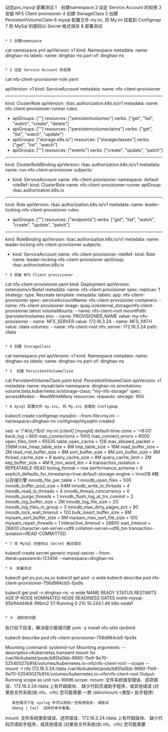 
动态pvc,mysql 部署测试
1　创建namespace
2  设定 Service Account 的权限
3  安裝 NFS Client provisioner
4  创建 StorageClass
5  创建 PersistentVolumeClaim
6  mysql 配置文件 my.ini, 将 My.ini 挂载到 Configmap
7  将 MySql 的密码以 Secret 格式保存
8  部署测试
```

* 1 创建namespace
```
cat namespace.yml 
apiVersion: v1
kind: Namespace
metadata:
  name: dinghao-ns
  labels:
    name: dinghao-ns
    part-of: dinghao-ns

```

* 2 设定 Service Account 的权限
```
cat nfs-client-provisioner-role.yaml 

apiVersion: v1
kind: ServiceAccount
metadata:
  name: nfs-client-provisioner

---
kind: ClusterRole
apiVersion: rbac.authorization.k8s.io/v1
metadata:
  name: nfs-client-provisioner-runner
rules:
  - apiGroups: [""]
    resources: ["persistentvolumes"]
    verbs: ["get", "list", "watch", "create", "delete"]
  - apiGroups: [""]
    resources: ["persistentvolumeclaims"]
    verbs: ["get", "list", "watch", "update"]
  - apiGroups: ["storage.k8s.io"]
    resources: ["storageclasses"]
    verbs: ["get", "list", "watch"]
  - apiGroups: [""]
    resources: ["events"]
    verbs: ["create", "update", "patch"]

---
kind: ClusterRoleBinding
apiVersion: rbac.authorization.k8s.io/v1
metadata:
  name: run-nfs-client-provisioner
subjects:
  - kind: ServiceAccount
    name: nfs-client-provisioner
    namespace: default
roleRef:
  kind: ClusterRole
  name: nfs-client-provisioner-runner
  apiGroup: rbac.authorization.k8s.io

---
kind: Role
apiVersion: rbac.authorization.k8s.io/v1
metadata:
  name: leader-locking-nfs-client-provisioner
rules:
  - apiGroups: [""]
    resources: ["endpoints"]
    verbs: ["get", "list", "watch", "create", "update", "patch"]

---
kind: RoleBinding
apiVersion: rbac.authorization.k8s.io/v1
metadata:
  name: leader-locking-nfs-client-provisioner
subjects:
  - kind: ServiceAccount
    name: nfs-client-provisioner
roleRef:
  kind: Role
  name: leader-locking-nfs-client-provisioner
  apiGroup: rbac.authorization.k8s.io

```
* 3 安裝 NFS Client provisioner
```
cat nfs-client-provisioner.yaml 
kind: Deployment
apiVersion: extensions/v1beta1
metadata:
  name: nfs-client-provisioner
spec:
  replicas: 1
  strategy:
    type: Recreate
  template:
    metadata:
      labels:
        app: nfs-client-provisioner
    spec:
      serviceAccountName: nfs-client-provisioner
      containers:
        - name: nfs-client-provisioner
          image: quay.io/external_storage/nfs-client-provisioner:latest
          volumeMounts:
            - name: nfs-client-root
              mountPath: /persistentvolumes
          env:
            - name: PROVISIONER_NAME
              value: my-nfs-provisioner
            - name: NFS_SERVER
              value: 172.16.3.24
            - name: NFS_PATH
              value: /data
      volumes:
        - name: nfs-client-root
          nfs:
            server: 172.16.3.24
            path: /data

```

* 4 创建 StorageClass
```
cat namespace.yml 
apiVersion: v1
kind: Namespace
metadata:
  name: dinghao-ns
  labels:
    name: dinghao-ns
    part-of: dinghao-ns

```
* 5  创建 PersistentVolumeClaim
```
cat PersistentVolumeClaim.yaml 
kind: PersistentVolumeClaim
apiVersion: v1
metadata:
  name: mysqlclaim
  namespace: dinghao-ns
  annotations:
    volume.beta.kubernetes.io/storage-class: "my-nfs-storage"
spec:
  accessModes:
    - ReadWriteMany
  resources:
    requests:
      storage: 10Gi

```
* 6 mysql 配置文件 my.ini, 将 My.ini 挂载到 Configmap
```
kubectl create configmap mysqlini --from-file=my.ini --namespace=dinghao-ns
configmap/mysqlini created

sed -e '/^#/d;/^$/d' my.ini 
[client]
[mysqld]
default-time-zone = '+8:00'
back_log = 600
max_connections = 1000
max_connect_errors = 6000
open_files_limit = 65535
table_open_cache = 128
max_allowed_packet = 256M
max_heap_table_size = 8M
tmp_table_size = 16M
read_buffer_size = 2M
read_rnd_buffer_size = 8M
sort_buffer_size = 8M
join_buffer_size = 8M
thread_cache_size = 8
query_cache_size = 8M
query_cache_limit = 2M
key_buffer_size = 4M
ft_min_word_len = 4
transaction_isolation = REPEATABLE-READ
binlog_format = row
performance_schema = 0
explicit_defaults_for_timestamp=true
default-storage-engine = InnoDB #默认存储引擎
innodb_file_per_table = 1
innodb_open_files = 500
innodb_buffer_pool_size = 64M
innodb_write_io_threads = 4
innodb_read_io_threads = 4
innodb_thread_concurrency = 0
innodb_purge_threads = 1
innodb_flush_log_at_trx_commit = 2
innodb_log_buffer_size = 2M
innodb_log_file_size = 2G
innodb_log_files_in_group = 3
innodb_max_dirty_pages_pct = 90
innodb_lock_wait_timeout = 120
bulk_insert_buffer_size = 8M
myisam_sort_buffer_size = 8M
myisam_max_sort_file_size = 10G
myisam_repair_threads = 1
interactive_timeout = 28800
wait_timeout = 28800
character-set-server=utf8
collation-server=utf8_bin
transaction-isolation=READ-COMMITTED

```
* 7 将 MySql 的密码以 Secret 格式保存
```
kubectl create secret generic mysql-secret --from-literal=password=123456 --namespace=dinghao-ns
```
* 8  部署测试
```
kubectl get pv,pvc,ns,sc
kubectl get pod -o wide
kubectl describe pod nfs-client-provisioner-756d984cb5-fps9s

kubectl get pod -n dinghao-ns -o wide
NAME                          READY   STATUS    RESTARTS   AGE   IP            NODE        NOMINATED NODE   READINESS GATES
mshk-mysql-85b94dd4b8-99bm2   1/1     Running   0          21h   10.244.1.46   k8s-node1   <none>           <none>

```

* ９　遇到的问题
```
执行如下目录，解决提示报错问题
yum -y install nfs-utils rpcbind

kubectl describe pod nfs-client-provisioner-756d984cb5-fps9s

Mounting command: systemd-run
Mounting arguments: --description=Kubernetes transient mount for /var/lib/kubelet/pods/b85fa0bb-9660-11e9-9e70-52540027b914/volumes/kubernetes.io~nfs/nfs-client-root --scope -- mount -t nfs 172.16.3.24:/data /var/lib/kubelet/pods/b85fa0bb-9660-11e9-9e70-52540027b914/volumes/kubernetes.io~nfs/nfs-client-root
Output: Running scope as unit run-16696.scope.
mount: 文件系统类型错误、选项错误、172.16.3.24:/data 上有坏超级块、
       缺少代码页或助手程序，或其他错误
       (对某些文件系统(如 nfs、cifs) 您可能需要
       一款 /sbin/mount.<类型> 助手程序)

       有些情况下在 syslog 中可以找到一些有用信息- 请尝试
       dmesg | tail  这样的命令看看。


mount: 文件系统类型错误、选项错误、172.16.3.24:/data 上有坏超级块、
       缺少代码页或助手程序，或其他错误
       (对某些文件系统(如 nfs、cifs) 您可能需要
```
